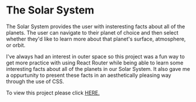 # The Solar System

The Solar System provides the user with insteresting facts about all of the planets. The user can navigate to their planet of choice 
and then select whether they'd like to learn more about that planet's surface, atmosphere, or orbit.

I've always had an interest in outer space so this project was a fun way to get more practice with using React Router while being able 
to learn some interesting facts about all of the planets in our Solar System. It also gave me a oppurtunity to present these facts in
an aesthetically pleasing way through the use of CSS.

To view this project please click [HERE.](https://nicholaslicata.github.io/The-Solar-System/)
